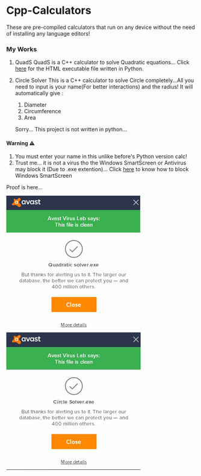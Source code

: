 # Cpp-Calculators
These are pre-compiled calculators that run on any device without the need of installing any language editors!

### My Works
1. QuadS
    QuadS is a C++ calculator to solve Quadratic equations...
    Click [here](https://github.com/AmithS01/Mega-Calculators/blob/master/QuadS.HTML) for the HTML executable file written in Python.

2. Circle Solver
    This is a C++ calculator to solve Circle completely...All you need to input is your name(For better interactions) and the radius! It will automatically give :
    1. Diameter 
    2. Circumference 
    3. Area
    
    Sorry... This project is not written in python...


#### Warning ⚠ 
1. You must enter your name in this unlike before's Python version calc!
2. Trust me... it is not a virus tho the Windows SmartScreen or Antivirus may block it (Due to .exe extention)...
Click [here](https://www.windowscentral.com/how-disable-smartscreen-trusted-app-windows-10) to know how to block Windows SmartScreen 

Proof is here...

![Proof For QuadS](https://github.com/AmithS01/Cpp-Calculators/blob/main/Proof%20QUADS.png)
![](https://github.com/AmithS01/Cpp-Calculators/blob/main/Proof%20Circle%20Solver.jpg)
